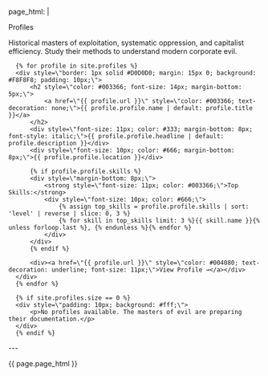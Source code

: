 page_html: |
  
  <div style=\"width: 760px; margin: 20px auto; background: #fff; border: 1px solid #CCC;\">
      <div style=\"background: linear-gradient(#6699CC, #4477AA); color: #fff; padding: 10px; font-weight: bold; font-size: 16px; border-bottom: 1px solid #003366;\">Profiles</div>
      <div style=\"padding: 10px; background: #fff;\">
          <p>Historical masters of exploitation, systematic oppression, and capitalist efficiency. Study their methods to understand modern corporate evil.</p>
      </div>
  
      {% for profile in site.profiles %}
      <div style=\"border: 1px solid #D0D0D0; margin: 15px 0; background: #F8F8F8; padding: 10px;\">
          <h2 style=\"color: #003366; font-size: 14px; margin-bottom: 5px;\">
              <a href=\"{{ profile.url }}\" style=\"color: #003366; text-decoration: none;\">{{ profile.profile.name | default: profile.title }}</a>
          </h2>
          <div style=\"font-size: 11px; color: #333; margin-bottom: 8px; font-style: italic;\">{{ profile.profile.headline | default: profile.description }}</div>
          <div style=\"font-size: 10px; color: #666; margin-bottom: 8px;\">{{ profile.profile.location }}</div>
  
          {% if profile.profile.skills %}
          <div style=\"margin-bottom: 8px;\">
              <strong style=\"font-size: 11px; color: #003366;\">Top Skills:</strong>
              <div style=\"font-size: 10px; color: #666;\">
                  {% assign top_skills = profile.profile.skills | sort: 'level' | reverse | slice: 0, 3 %}
                  {% for skill in top_skills limit: 3 %}{{ skill.name }}{% unless forloop.last %}, {% endunless %}{% endfor %}
              </div>
          </div>
          {% endif %}
  
          <div><a href=\"{{ profile.url }}\" style=\"color: #004080; text-decoration: underline; font-size: 11px;\">View Profile →</a></div>
      </div>
      {% endfor %}
  
      {% if site.profiles.size == 0 %}
      <div style=\"padding: 10px; background: #fff;\">
          <p>No profiles available. The masters of evil are preparing their documentation.</p>
      </div>
      {% endif %}
  </div>
---

{{ page.page_html }}

